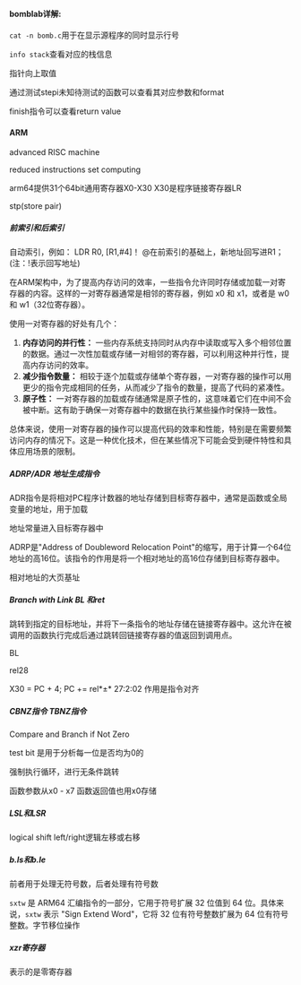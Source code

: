#### bomblab详解:

`cat -n bomb.c`用于在显示源程序的同时显示行号

`info stack`查看对应的栈信息

指针向上取值

通过测试stepi未知待测试的函数可以查看其对应参数和format

finish指令可以查看return value



#### ARM 

advanced RISC machine 

reduced instructions set computing

arm64提供31个64bit通用寄存器X0-X30 X30是程序链接寄存器LR

stp(store pair)

##### 前索引和后索引

自动索引，例如：
	LDR  R0, [R1,#4]！ 	@在前索引的基础上，新地址回写进R1；(注：!表示回写地址)

在ARM架构中，为了提高内存访问的效率，一些指令允许同时存储或加载一对寄存器的内容。这样的一对寄存器通常是相邻的寄存器，例如 x0 和 x1，或者是 w0 和 w1（32位寄存器）。

使用一对寄存器的好处有几个：

1. **内存访问的并行性：** 一些内存系统支持同时从内存中读取或写入多个相邻位置的数据。通过一次性加载或存储一对相邻的寄存器，可以利用这种并行性，提高内存访问的效率。
2. **减少指令数量：** 相较于逐个加载或存储单个寄存器，一对寄存器的操作可以用更少的指令完成相同的任务，从而减少了指令的数量，提高了代码的紧凑性。
3. **原子性：** 一对寄存器的加载或存储通常是原子性的，这意味着它们在中间不会被中断。这有助于确保一对寄存器中的数据在执行某些操作时保持一致性。

总体来说，使用一对寄存器的操作可以提高代码的效率和性能，特别是在需要频繁访问内存的情况下。这是一种优化技术，但在某些情况下可能会受到硬件特性和具体应用场景的限制。

##### ADRP/ADR 地址生成指令

ADR指令是将相对PC程序计数器的地址存储到目标寄存器中，通常是函数或全局变量的地址，用于加载

地址常量进入目标寄存器中

ADRP是"Address of Doubleword Relocation Point"的缩写，用于计算一个64位地址的高16位。该指令的作用是将一个相对地址的高16位存储到目标寄存器中。

相对地址的大页基址

##### Branch with Link BL 和ret

跳转到指定的目标地址，并将下一条指令的地址存储在链接寄存器中。这允许在被调用的函数执行完成后通过跳转回链接寄存器的值返回到调用点。

BL 

rel28 

X30 = PC + 4; PC += rel*±* 27:2:02 作用是指令对齐

##### CBNZ指令 TBNZ指令

Compare and Branch if Not Zero

test bit 是用于分析每一位是否均为0的

强制执行循环，进行无条件跳转

函数参数从x0 - x7 函数返回值也用x0存储

##### LSL和LSR

logical shift left/right逻辑左移或右移

##### b.ls和b.le

前者用于处理无符号数，后者处理有符号数

`sxtw` 是 ARM64 汇编指令的一部分，它用于符号扩展 32 位值到 64 位。具体来说，`sxtw` 表示 "Sign Extend Word"，它将 32 位有符号整数扩展为 64 位有符号整数。字节移位操作

##### xzr寄存器

表示的是零寄存器
